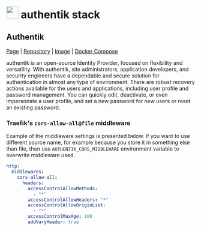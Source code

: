 # <img alt="" src="https://cdn.jsdelivr.net/gh/walkxcode/dashboard-icons/png/authentik.png" height="32px"> authentik stack

## Authentik

[Page](https://goauthentik.io/) |
[Repository](https://github.com/goauthentik/authentik) |
[Image](https://github.com/goauthentik/authentik/pkgs/container/server) |
[Docker Compose](https://goauthentik.io/docs/installation/docker-compose)

authentik is an open-source Identity Provider, focused on flexibility and
versatility. With authentik, site administrators, application developers, and
security engineers have a dependable and secure solution for authentication in
almost any type of environment. There are robust recovery actions available for
the users and applications, including user profile and password management. You
can quickly edit, deactivate, or even impersonate a user profile, and set a new
password for new users or reset an existing password.

### Traefik's ``cors-allow-all@file`` middleware

Example of the middleware settings is presented below. If you want to use
different source name, for example because you store it in something else than
file, then use ``AUTHENTIK_CORS_MIDDLEWARE`` environment variable to overwrite
middleware used.

```yaml
http:
  middlewares:
    cors-allow-all:
      headers:
        accessControlAllowMethods:
          - "*"
        accessControlAllowHeaders: "*"
        accessControlAllowOriginList:
          - "*"
        accessControlMaxAge: 100
        addVaryHeader: true
```

